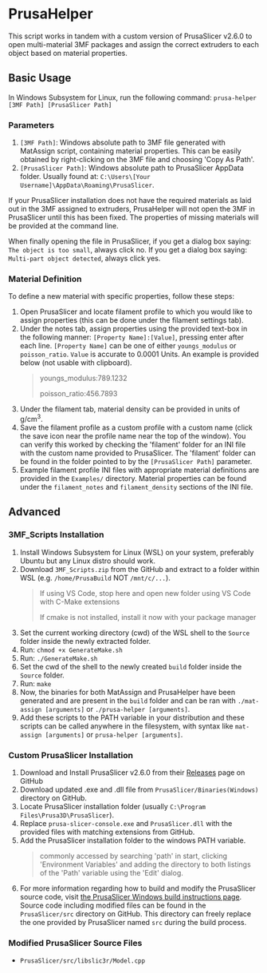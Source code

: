 ﻿# PrusaHelper
This script works in tandem with a custom version of PrusaSlicer v2.6.0 to open multi-material 3MF packages and assign the correct extruders to each object based on material properties.
## Basic Usage
In Windows Subsystem for Linux, run the following command:
`prusa-helper [3MF Path] [PrusaSlicer Path]`
### Parameters
1. `[3MF Path]`: Windows absolute path to 3MF file generated with MatAssign script, containing material properties. This can be easily obtained by right-clicking on the 3MF file and choosing 'Copy As Path'.
2. `[PrusaSlicer Path]`: Windows absolute path to PrusaSlicer AppData folder. Usually found at: `C:\Users\[Your Username]\AppData\Roaming\PrusaSlicer`.

If your PrusaSlicer installation does not have the required materials as laid out in the 3MF assigned to extruders, PrusaHelper will not open the 3MF in PrusaSlicer until this has been fixed. The properties of missing materials will be provided at the command line.

When finally opening the file in PrusaSlicer, if you get a dialog box saying: `The object is too small`, always click no. If you get a dialog box saying: `Multi-part object detected`, always click yes.
### Material Definition
To define a new material with specific properties, follow these steps:
1. Open PrusaSlicer and locate filament profile to which you would like to assign properties (this can be done under the filament settings tab).
2. Under the notes tab, assign properties using the provided text-box in the following manner: `[Property Name]:[Value]`, pressing enter after each line. `[Property Name]` can be one of either `youngs_modulus` or `poisson_ratio`. `Value` is accurate to 0.0001 Units. An example is provided below (not usable with clipboard).
 	>youngs_modulus:789.1232
	>
	>poisson_ratio:456.7893
3. Under the filament tab, material density can be provided in units of g/cm<sup>3</sup>.
4. Save the filament profile as a custom profile with a custom name (click the save icon near the profile name near the top of the window). You can verify this worked by checking the 'filament' folder for an INI file with the custom name provided to PrusaSlicer. The 'filament' folder can be found in the folder pointed to by the `[PrusaSlicer Path]` parameter.
5. Example filament profile INI files with appropriate material definitions are provided in the `Examples/` directory. Material properties can be found under the `filament_notes` and `filament_density` sections of the INI file.
## Advanced
### 3MF_Scripts Installation
 1. Install Windows Subsystem for Linux (WSL) on your system, preferably Ubuntu but any Linux distro should work.
 2. Download `3MF_Scripts.zip` from the GitHub and extract to a folder within WSL (e.g. `/home/PrusaBuild` NOT `/mnt/c/...`).
	>If using VS Code, stop here and open new folder using VS Code with C-Make extensions
   	>
  	>If cmake is not installed, install it now with your package manager
 3. Set the current working directory (cwd) of the WSL shell to the `Source` folder inside the newly extracted folder.
 4. Run: `chmod +x GenerateMake.sh`
 5. Run: `./GenerateMake.sh`
 6. Set the cwd of the shell to the newly created `build` folder inside the `Source` folder.
 7. Run: `make`
 8. Now, the binaries for both MatAssign and PrusaHelper have been generated and are present in the `build` folder and can be ran with `./mat-assign [arguments]` or `./prusa-helper [arguments]`. 
 9. Add these scripts to the PATH variable in your distribution and these scripts can be called anywhere in the filesystem, with syntax like `mat-assign [arguments]` or `prusa-helper [arguments]`.
 
### Custom PrusaSlicer Installation 
1. Download and Install PrusaSlicer v2.6.0 from their [Releases](https://github.com/prusa3d/PrusaSlicer/releases) page on GitHub
2. Download updated .exe and .dll file from `PrusaSlicer/Binaries(Windows)` directory on GitHub.
3. Locate PrusaSlicer installation folder (usually `C:\Program Files\Prusa3D\PrusaSlicer`).
4. Replace `prusa-slicer-console.exe` and `PrusaSlicer.dll` with the provided files with matching extensions from GitHub.
5. Add the PrusaSlicer installation folder to the windows PATH variable.
	>commonly accessed by searching 'path' in start, clicking 'Environment Variables' and adding the directory to both listings of the 'Path' variable using the 'Edit' dialog.
6. For more information regarding how to build and modify the PrusaSlicer source code, visit [the PrusaSlicer Windows build instructions page](https://github.com/prusa3d/PrusaSlicer/blob/master/doc/How%20to%20build%20-%20Windows.md). Source code including modified files can be found in the `PrusaSlicer/src` directory on GitHub. This directory can freely replace the one provided by PrusaSlicer named `src` during the build process.

### Modified PrusaSlicer Source Files
- `PrusaSlicer/src/libslic3r/Model.cpp`
